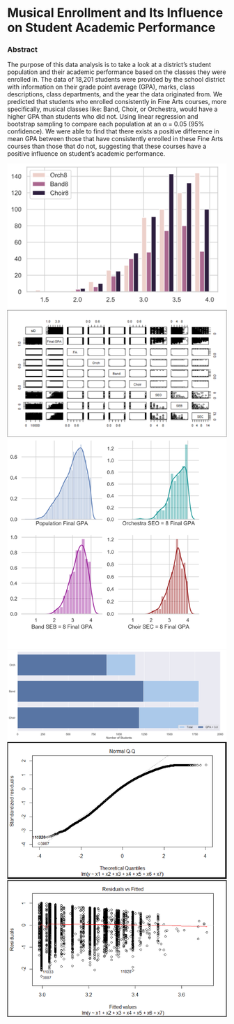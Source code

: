 # Musical Enrollment and Its Influence on Student Academic Performance

 ### Abstract
 
The purpose of this data analysis is to take a look at a district’s student population and their academic performance based on the classes they were enrolled in. The data of 18,201 students were provided by the school district with information on their grade point average (GPA), marks, class descriptions, class departments, and the year the data originated from. We predicted that students who enrolled consistently in Fine Arts courses, more specifically, musical classes like: Band, Choir, or Orchestra, would have a higher GPA than students who did not. Using linear regression and bootstrap sampling to compare each population at an α = 0.05 (95% confidence). We were able to find that there exists a positive difference in mean GPA between those that have consistently enrolled in these Fine Arts courses than those that do not, suggesting that these courses have a positive influence on student’s academic performance.

![](https://github.com/kazumaduy/Music-v-Academics-Data-Analysis/blob/master/3hists.png)
![](https://github.com/kazumaduy/Music-v-Academics-Data-Analysis/blob/master/multicollinearity.png)
![](https://github.com/kazumaduy/Music-v-Academics-Data-Analysis/blob/master/multidist_plot.png)
![](https://github.com/kazumaduy/Music-v-Academics-Data-Analysis/blob/master/percentages.png)
![](https://github.com/kazumaduy/Music-v-Academics-Data-Analysis/blob/master/qq-plot.png)
![](https://github.com/kazumaduy/Music-v-Academics-Data-Analysis/blob/master/residuals.png)
